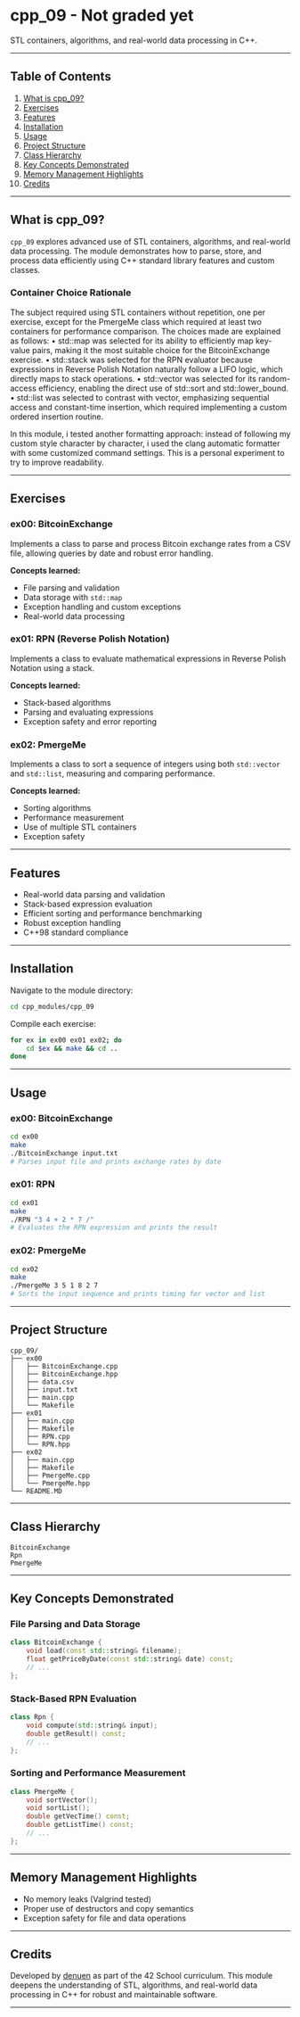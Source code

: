 # cpp_09 - Not graded yet

STL containers, algorithms, and real-world data processing in C++.

---

## Table of Contents

1. [What is cpp_09?](#what-is-cpp_09)
2. [Exercises](#exercises)
3. [Features](#features)
4. [Installation](#installation)
5. [Usage](#usage)
6. [Project Structure](#project-structure)
7. [Class Hierarchy](#class-hierarchy)
8. [Key Concepts Demonstrated](#key-concepts-demonstrated)
9. [Memory Management Highlights](#memory-management-highlights)
10. [Credits](#credits)

---

## What is cpp_09?

`cpp_09` explores advanced use of STL containers, algorithms, and real-world data processing. The module demonstrates how to parse, store, and process data efficiently using C++ standard library features and custom classes. 

### Container Choice Rationale
The subject required using STL containers without repetition, one per exercise, except for the PmergeMe class which required at least two containers for performance comparison. The choices made are explained as follows:
	•	std::map was selected for its ability to efficiently map key-value pairs, making it the most suitable choice for the BitcoinExchange exercise.
	•	std::stack was selected for the RPN evaluator because expressions in Reverse Polish Notation naturally follow a LIFO logic, which directly maps to stack operations.
	•	std::vector was selected for its random-access efficiency, enabling the direct use of std::sort and std::lower_bound.
	•	std::list was selected to contrast with vector, emphasizing sequential access and constant-time insertion, which required implementing a custom ordered insertion routine.

In this module, i tested another formatting approach: instead of following my custom style character by character, i used the clang automatic formatter with some customized command settings. This is a personal experiment to try to improve readability.

---

## Exercises

### ex00: BitcoinExchange

Implements a class to parse and process Bitcoin exchange rates from a CSV file, allowing queries by date and robust error handling.

**Concepts learned:**

- File parsing and validation
- Data storage with `std::map`
- Exception handling and custom exceptions
- Real-world data processing

### ex01: RPN (Reverse Polish Notation)

Implements a class to evaluate mathematical expressions in Reverse Polish Notation using a stack.

**Concepts learned:**

- Stack-based algorithms
- Parsing and evaluating expressions
- Exception safety and error reporting

### ex02: PmergeMe

Implements a class to sort a sequence of integers using both `std::vector` and `std::list`, measuring and comparing performance.

**Concepts learned:**

- Sorting algorithms
- Performance measurement
- Use of multiple STL containers
- Exception safety

---

## Features

- Real-world data parsing and validation
- Stack-based expression evaluation
- Efficient sorting and performance benchmarking
- Robust exception handling
- C++98 standard compliance

---

## Installation

Navigate to the module directory:

```bash
cd cpp_modules/cpp_09
```

Compile each exercise:

```bash
for ex in ex00 ex01 ex02; do
	cd $ex && make && cd ..
done
```

---

## Usage

### ex00: BitcoinExchange

```bash
cd ex00
make
./BitcoinExchange input.txt
# Parses input file and prints exchange rates by date
```

### ex01: RPN

```bash
cd ex01
make
./RPN "3 4 + 2 * 7 /"
# Evaluates the RPN expression and prints the result
```

### ex02: PmergeMe

```bash
cd ex02
make
./PmergeMe 3 5 1 8 2 7
# Sorts the input sequence and prints timing for vector and list
```

---

## Project Structure

```
cpp_09/
├── ex00
│   ├── BitcoinExchange.cpp
│   ├── BitcoinExchange.hpp
│   ├── data.csv
│   ├── input.txt
│   ├── main.cpp
│   └── Makefile
├── ex01
│   ├── main.cpp
│   ├── Makefile
│   ├── RPN.cpp
│   └── RPN.hpp
├── ex02
│   ├── main.cpp
│   ├── Makefile
│   ├── PmergeMe.cpp
│   └── PmergeMe.hpp
└── README.MD
```

---

## Class Hierarchy

```
BitcoinExchange
Rpn
PmergeMe
```

---

## Key Concepts Demonstrated

### File Parsing and Data Storage

```cpp
class BitcoinExchange {
	void load(const std::string& filename);
	float getPriceByDate(const std::string& date) const;
	// ...
};
```

### Stack-Based RPN Evaluation

```cpp
class Rpn {
	void compute(std::string& input);
	double getResult() const;
	// ...
};
```

### Sorting and Performance Measurement

```cpp
class PmergeMe {
	void sortVector();
	void sortList();
	double getVecTime() const;
	double getListTime() const;
	// ...
};
```

---

## Memory Management Highlights

- No memory leaks (Valgrind tested)
- Proper use of destructors and copy semantics
- Exception safety for file and data operations

---

## Credits

Developed by [denuen](https://github.com/denuen) as part of the 42 School curriculum. This module deepens the understanding of STL, algorithms, and real-world data processing in C++ for robust and maintainable software.

---

